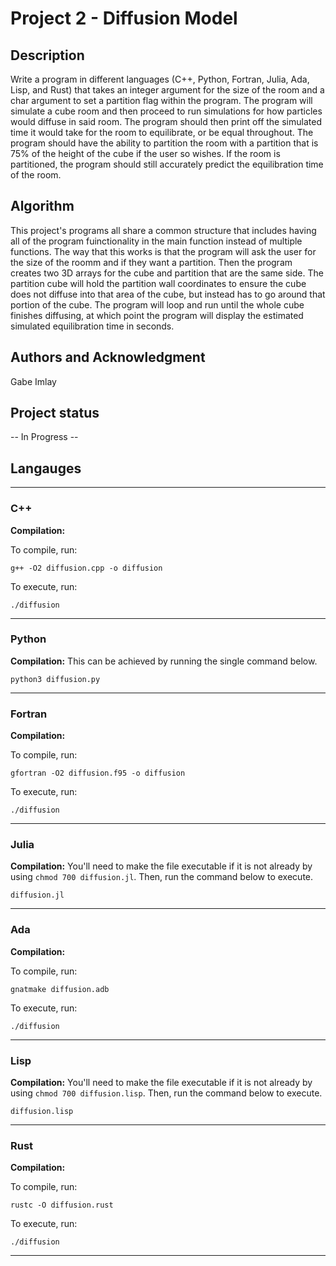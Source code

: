 # Project 2 - Diffusion Model

## Description
Write a program in different languages (C++, Python, Fortran, Julia, Ada, Lisp, and Rust) that takes an integer argument for the size of the room and a char argument to set a partition flag within the program. The program will simulate a cube room and then proceed to run simulations for how particles would diffuse in said room. The program should then print off the simulated time it would take for the room to equilibrate, or be equal throughout. The program should have the ability to partition the room with a partition that is 75% of the height of the cube if the user so wishes. If the room is partitioned, the program should still accurately predict the equilibration time of the room.  

## Algorithm
This project's programs all share a common structure that includes having all of the program fuinctionality in the main function instead of multiple functions. The way that this works is that the program will ask the user for the size of the roomm and if they want a partition. Then the program creates two 3D arrays for the cube and partition that are the same side. The partition cube will hold the partition wall coordinates to ensure the cube does not diffuse into that area of the cube, but instead has to go around that portion of the cube. The program will loop and run until the whole cube finishes diffusing, at which point the program will display the estimated simulated equilibration time in seconds. 

## Authors and Acknowledgment
Gabe Imlay

## Project status
 -- In Progress -- 

## Langauges 

---
### C++

**Compilation:** 

To compile, run:
```
g++ -O2 diffusion.cpp -o diffusion
```
To execute, run:
```
./diffusion
```

--- 
### Python

**Compilation:** This can be achieved by running the single command below. 
```
python3 diffusion.py
```
--- 
### Fortran

**Compilation:** 

To compile, run:
```
gfortran -O2 diffusion.f95 -o diffusion
```
To execute, run:
```
./diffusion
```
--- 
### Julia

**Compilation:** You'll need to make the file executable if it is not already by using `chmod 700 diffusion.jl`. Then, run the command below to execute. 
```
diffusion.jl
```
--- 
### Ada

**Compilation:** 

To compile, run:
```
gnatmake diffusion.adb
```
To execute, run:
```
./diffusion
```
--- 
### Lisp

**Compilation:** You'll need to make the file executable if it is not already by using `chmod 700 diffusion.lisp`. Then, run the command below to execute.
```
diffusion.lisp
```
--- 
### Rust

**Compilation:** 

To compile, run:
```
rustc -O diffusion.rust
```
To execute, run:
```
./diffusion
```
--- 

